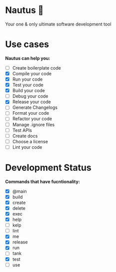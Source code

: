 # Nautus 🪸
 Your one & only ultimate software development tool

# Use cases
**Nautus can help you:**
- [ ] Create boilerplate code
- [X] Compile your code
- [X] Run your code
- [X] Test your code
- [X] Build your code
- [ ] Debug your code
- [X] Release your code
- [ ] Generate Changelogs
- [ ] Format your code
- [ ] Refactor your code
- [ ] Manage .ignore files
- [ ] Test APIs
- [ ] Create docs
- [ ] Choose a license
- [ ] Lint your code

# Development Status
**Commands that have fucntionality:**
- [X] @main
- [X] build
- [X] create
- [X] delete
- [X] exec
- [X] help
- [ ] kelp
- [ ] lint
- [X] me
- [X] release
- [X] run
- [ ] tank
- [X] test
- [ ] use